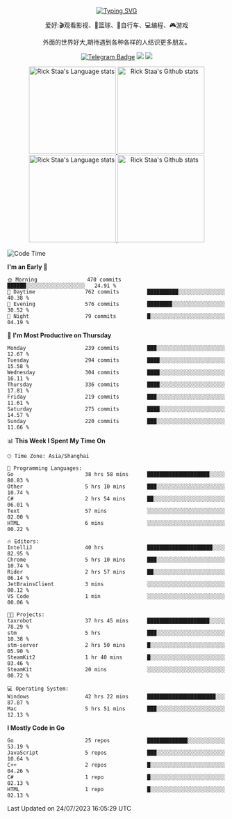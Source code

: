 <div align="center"> 

[![Typing SVG](https://readme-typing-svg.herokuapp.com?size=25&duration=2500&color=eeeeee&vCenter=true&width=200&height=40&lines=Hi+there+%F0%9F%91%8B%F0%9F%8F%BB;I'm+DanBai)](https://git.io/typing-svg)

爱好:🎬观看影视、🏀篮球、🚴自行车、💻编程、🎮游戏

外面的世界好大,期待遇到各种各样的人结识更多朋友。

[![Telegram Badge](https://img.shields.io/badge/-Telegram-blue?style=flat&logo=Telegram&logoColor=white)](https://t.me/danbai9420) 
[![](https://img.shields.io/badge/-Blog-brightgreen?style=flat&logo=Blogger&logoColor=white)](https://p00q.cn)
[![](https://img.shields.io/badge/-Email-red?style=flat&logo=Mail.Ru&logoColor=white)](mailto:danbai@88.com)
</div>

<!-- Light Mode -->
<div align="center"> 
<a href="https://github.com/anuraghazra/github-readme-stats#gh-light-mode-only">
<img height=200 src="https://github-readme-stats.vercel.app/api/top-langs/?username=danbai225&layout=compact&langs_count=10&hide_border=1&role=OWNER,COLLABORATOR#gh-light-mode-only" alt="Rick Staa's Language stats" />
</a>
<a href="https://github.com/anuraghazra/github-readme-stats#gh-light-mode-only">
<img height=200 src="https://github-readme-stats.vercel.app/api?username=danbai225&show_icons=true&count_private=true&line_height=28&hide_border=1&include_all_commits=true&card_width=450&role=OWNER,COLLABORATOR&exclude_repo=github-readme-stats#gh-light-mode-only" alt="Rick Staa's Github stats" />
</a>
</div>

<!-- Dark Mode -->
<div align="center"> 
<a href="https://github.com/anuraghazra/github-readme-stats#gh-dark-mode-only">
<img height=200 src="https://github-readme-stats.vercel.app/api/top-langs/?username=danbai225&layout=compact&langs_count=10&hide_border=1&role=OWNER,COLLABORATOR&theme=github_dark#gh-dark-mode-only" alt="Rick Staa's Language stats" />
</a>
<a href="https://github.com/anuraghazra/github-readme-stats#gh-dark-mode-only">
<img height=200 src="https://github-readme-stats.vercel.app/api?username=danbai225&show_icons=true&count_private=true&line_height=28&hide_border=1&include_all_commits=true&card_width=450&role=OWNER,COLLABORATOR&exclude_repo=github-readme-stats&theme=github_dark#gh-dark-mode-only" alt="Rick Staa's Github stats" />
</a>
</div>

<!--START_SECTION:waka-->
![Code Time](http://img.shields.io/badge/Code%20Time-677%20hrs%2045%20mins-blue)

**I'm an Early 🐤** 

```text
🌞 Morning                470 commits         ██████░░░░░░░░░░░░░░░░░░░   24.91 % 
🌆 Daytime                762 commits         ██████████░░░░░░░░░░░░░░░   40.38 % 
🌃 Evening                576 commits         ████████░░░░░░░░░░░░░░░░░   30.52 % 
🌙 Night                  79 commits          █░░░░░░░░░░░░░░░░░░░░░░░░   04.19 % 
```
📅 **I'm Most Productive on Thursday** 

```text
Monday                   239 commits         ███░░░░░░░░░░░░░░░░░░░░░░   12.67 % 
Tuesday                  294 commits         ████░░░░░░░░░░░░░░░░░░░░░   15.58 % 
Wednesday                304 commits         ████░░░░░░░░░░░░░░░░░░░░░   16.11 % 
Thursday                 336 commits         ████░░░░░░░░░░░░░░░░░░░░░   17.81 % 
Friday                   219 commits         ███░░░░░░░░░░░░░░░░░░░░░░   11.61 % 
Saturday                 275 commits         ████░░░░░░░░░░░░░░░░░░░░░   14.57 % 
Sunday                   220 commits         ███░░░░░░░░░░░░░░░░░░░░░░   11.66 % 
```


📊 **This Week I Spent My Time On** 

```text
🕑︎ Time Zone: Asia/Shanghai

💬 Programming Languages: 
Go                       38 hrs 58 mins      ████████████████████░░░░░   80.83 % 
Other                    5 hrs 10 mins       ███░░░░░░░░░░░░░░░░░░░░░░   10.74 % 
C#                       2 hrs 54 mins       ██░░░░░░░░░░░░░░░░░░░░░░░   06.01 % 
Text                     57 mins             ░░░░░░░░░░░░░░░░░░░░░░░░░   02.00 % 
HTML                     6 mins              ░░░░░░░░░░░░░░░░░░░░░░░░░   00.22 % 

🔥 Editors: 
IntelliJ                 40 hrs              █████████████████████░░░░   82.95 % 
Chrome                   5 hrs 10 mins       ███░░░░░░░░░░░░░░░░░░░░░░   10.74 % 
Rider                    2 hrs 57 mins       ██░░░░░░░░░░░░░░░░░░░░░░░   06.14 % 
JetBrainsClient          3 mins              ░░░░░░░░░░░░░░░░░░░░░░░░░   00.12 % 
VS Code                  1 min               ░░░░░░░░░░░░░░░░░░░░░░░░░   00.06 % 

🐱‍💻 Projects: 
taxrobot                 37 hrs 45 mins      ████████████████████░░░░░   78.29 % 
stm                      5 hrs               ███░░░░░░░░░░░░░░░░░░░░░░   10.38 % 
stm-server               2 hrs 50 mins       █░░░░░░░░░░░░░░░░░░░░░░░░   05.90 % 
SteamKit2                1 hr 40 mins        █░░░░░░░░░░░░░░░░░░░░░░░░   03.46 % 
SteamKit                 20 mins             ░░░░░░░░░░░░░░░░░░░░░░░░░   00.72 % 

💻 Operating System: 
Windows                  42 hrs 22 mins      ██████████████████████░░░   87.87 % 
Mac                      5 hrs 51 mins       ███░░░░░░░░░░░░░░░░░░░░░░   12.13 % 
```

**I Mostly Code in Go** 

```text
Go                       25 repos            █████████████░░░░░░░░░░░░   53.19 % 
JavaScript               5 repos             ███░░░░░░░░░░░░░░░░░░░░░░   10.64 % 
C++                      2 repos             █░░░░░░░░░░░░░░░░░░░░░░░░   04.26 % 
C#                       1 repo              █░░░░░░░░░░░░░░░░░░░░░░░░   02.13 % 
HTML                     1 repo              █░░░░░░░░░░░░░░░░░░░░░░░░   02.13 % 
```




 Last Updated on 24/07/2023 16:05:29 UTC
<!--END_SECTION:waka-->
